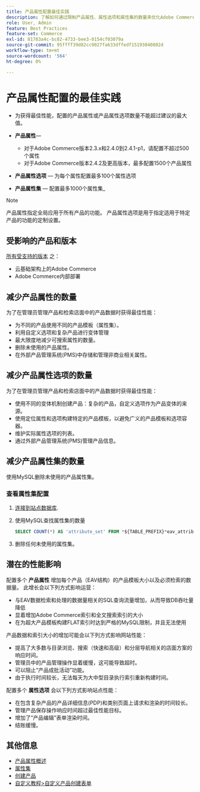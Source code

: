 ```yaml
---
title: 产品属性配置最佳实践
description: 了解如何通过限制产品属性、属性选项和属性集的数量来优化Adobe Commerce性能
role: User, Admin
feature: Best Practices
feature-set: Commerce
exl-id: 81783a4c-bc82-4733-bee3-0154cf03079a
source-git-commit: 95ffff39d82cc9027fa633dffedf15193040802d
workflow-type: tm+mt
source-wordcount: '564'
ht-degree: 0%

---
```


# 产品属性配置的最佳实践

- 为获得最佳性能，配置的产品属性或产品属性选项数量不能超过建议的最大值。

- **产品属性**—
   - 对于Adobe Commerce版本2.3.x和2.4.0到2.4.1-p1，请配置不超过500个属性
   - 对于Adobe Commerce版本2.4.2及更高版本，最多配置1500个产品属性
- **产品属性选项** — 为每个属性配置最多100个属性选项
- **产品属性集** — 配置最多1000个属性集_

>[!NOTE]
>
>产品属性指定全局应用于所有产品的功能。 产品属性选项是用于指定适用于特定产品的功能的定制设置。

## 受影响的产品和版本

[所有受支持的版本](../../../release/versions.md) 之：

- 云基础架构上的Adobe Commerce
- Adobe Commerce内部部署

## 减少产品属性的数量

为了在管理员管理产品和检索店面中的产品数据时获得最佳性能：

- 为不同的产品使用不同的产品模板（属性集）。
- 利用自定义选项和复杂产品进行变体管理
- 最大限度地减少可搜索属性的数量。
- 删除未使用的产品属性。
- 在外部产品管理系统(PMS)中存储和管理非商业相关属性。

## 减少产品属性选项的数量

为了在管理员管理产品和检索店面中的产品数据时获得最佳性能：

- 使用不同的变体机制创建产品：复杂的产品，自定义选项作为产品变体的来源。
- 使用定位属性和选项构建特定的产品模板，以避免广义的产品模板和选项容器。
- 维护实际属性选项的列表。
- 通过外部产品管理系统(PMS)管理产品信息。

## 减少产品属性集的数量

使用MySQL删除未使用的产品属性集。

### 查看属性集配置

1. [连接到站点数据库](https://devdocs.magento.com/cloud/project/services-mysql.html#connect-to-the-database).

1. 使用MySQL查找属性集的数量

   ```sql
   SELECT COUNT(*) AS 'attribute_set' FROM *${TABLE_PREFIX}*eav_attribute_set;
   ```

1. 删除任何未使用的属性集。

## 潜在的性能影响

配置多个 **产品属性** 增加每个产品（EAV结构）的产品模板大小以及必须检索的数据量。 此增长会以下列方式影响运营：

- 与EAV数据检索和处理的数据量相关的SQL查询流量增加，从而导致DB吞吐量降低
- 显着增加Adobe Commerce索引和全文搜索索引的大小
- 在为超大产品模板构建FLAT索引时达到严格的MySQL限制，并且无法使用

产品数据和索引大小的增加可能会以下列方式影响网站性能：

- 提高了大多数与目录浏览、搜索（快速和高级）和分层导航相关的店面方案的响应时间。
- 管理员中的产品管理操作显着缓慢，这可能导致超时。
- 可以阻止“产品成批活动”功能。
- 由于执行时间较长，无法每天为大中型目录执行索引重新构建时间。

配置多个 **属性选项** 会以下列方式影响站点性能：

- 在包含复杂产品的产品详细信息(PDP)和类别页面上请求和渲染的时间较长。
- 管理产品保存操作响应时间超过最佳性能目标。
- 增加了“产品编辑”表单渲染时间。
- 结账缓慢。

## 其他信息

- [产品属性概述](https://experienceleague.adobe.com/docs/commerce-admin/catalog/product-attributes/product-attributes.html)
- [属性集](https://experienceleague.adobe.com/docs/commerce-admin/catalog/product-attributes/create/attribute-sets.html)
- [创建产品](https://experienceleague.adobe.com/docs/commerce-admin/catalog/products/product-create.html)
- [自定义教程>自定义产品创建表单](https://developer.adobe.com/commerce/php/tutorials/admin/custom-product-creation-form/)
